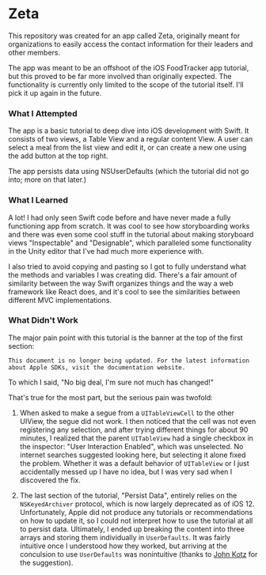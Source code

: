 # Zeta

This repository was created for an app called Zeta, originally meant for organizations to easily access the contact information for their leaders and other members.

The app was meant to be an offshoot of the iOS FoodTracker app tutorial, but this proved to be far more involved than originally expected. The functionality is currently only limited to the scope of the tutorial itself. I'll pick it up again in the future.

### What I Attempted
The app is a basic tutorial to deep dive into iOS development with Swift. It consists of two views, a Table View and a regular content View. A user can select a meal from the list view and edit it, or can create a new one using the add button at the top right. 

The app persists data using NSUserDefaults (which the tutorial did not go into; more on that later.)

### What I Learned
A lot! I had only seen Swift code before and have never made a fully functioning app from scratch. It was cool to see how storyboarding works and there was even some cool stuff in the tutorial about making storyboard views "Inspectable" and "Designable", which paralleled some functionality in the Unity editor that I've had much more experience with.

I also tried to avoid copying and pasting so I got to fully understand what the methods and variables I was creating did. There's a fair amount of similarity between the way Swift organizes things and the way a web framework like React does, and it's cool to see the similarities between different MVC implementations.

### What Didn't Work
The major pain point with this tutorial is the banner at the top of the first section:
```
This document is no longer being updated. For the latest information about Apple SDKs, visit the documentation website.
```
To which I said, "No big deal, I'm sure not much has changed!"

That's true for the most part, but the serious pain was twofold:

1. When asked to make a segue from a `UITableViewCell` to the other UIView, the segue did not work. I then noticed that the cell was not even registering any selection, and after trying different things for about 90 minutes, I realized that the parent `UITableView` had a single checkbox in the inspector: "User Interaction Enabled", which was unselected. No internet searches suggested looking here, but selecting it alone fixed the problem. Whether it was a default behavior of `UITableView` or I just accidentally messed up I have no idea, but I was very sad when I discovered the fix.

2. The last section of the tutorial, "Persist Data", entirely relies on the `NSKeyedArchiver` protocol, which is now largely deprecated as of iOS 12. Unfortunately, Apple did not produce any tutorials or recommendations on how to update it, so I could not interpret how to use the tutorial at all to persist data. Ultimately, I ended up breaking the content into three arrays and storing them individually in `UserDefaults`. It was fairly intuitive once I understood how they worked, but arriving at the conculsion to use `UserDefaults` was nonintuitive (thanks to [John Kotz](https://github.com/johnlev) for the suggestion).

